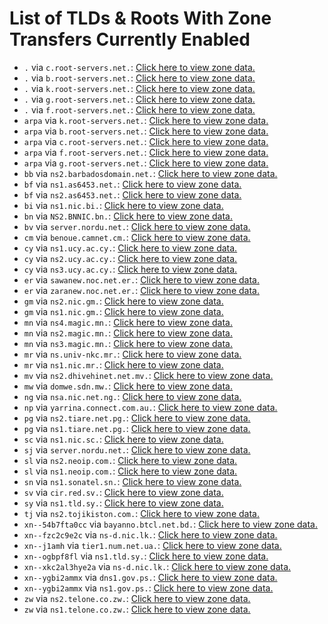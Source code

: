 # List of TLDs & Roots With Zone Transfers Currently Enabled

* `.` via `c.root-servers.net.`: [Click here to view zone data.](archives/root/c.root-servers.net.zone)
* `.` via `b.root-servers.net.`: [Click here to view zone data.](archives/root/b.root-servers.net.zone)
* `.` via `k.root-servers.net.`: [Click here to view zone data.](archives/root/k.root-servers.net.zone)
* `.` via `g.root-servers.net.`: [Click here to view zone data.](archives/root/g.root-servers.net.zone)
* `.` via `f.root-servers.net.`: [Click here to view zone data.](archives/root/f.root-servers.net.zone)
* `arpa` via `k.root-servers.net.`: [Click here to view zone data.](archives/arpa/k.root-servers.net.zone)
* `arpa` via `b.root-servers.net.`: [Click here to view zone data.](archives/arpa/b.root-servers.net.zone)
* `arpa` via `c.root-servers.net.`: [Click here to view zone data.](archives/arpa/c.root-servers.net.zone)
* `arpa` via `f.root-servers.net.`: [Click here to view zone data.](archives/arpa/f.root-servers.net.zone)
* `arpa` via `g.root-servers.net.`: [Click here to view zone data.](archives/arpa/g.root-servers.net.zone)
* `bb` via `ns2.barbadosdomain.net.`: [Click here to view zone data.](archives/bb/ns2.barbadosdomain.net.zone)
* `bf` via `ns1.as6453.net.`: [Click here to view zone data.](archives/bf/ns1.as6453.net.zone)
* `bf` via `ns2.as6453.net.`: [Click here to view zone data.](archives/bf/ns2.as6453.net.zone)
* `bi` via `ns1.nic.bi.`: [Click here to view zone data.](archives/bi/ns1.nic.bi.zone)
* `bn` via `NS2.BNNIC.bn.`: [Click here to view zone data.](archives/bn/NS2.BNNIC.bn.zone)
* `bv` via `server.nordu.net.`: [Click here to view zone data.](archives/bv/server.nordu.net.zone)
* `cm` via `benoue.camnet.cm.`: [Click here to view zone data.](archives/cm/benoue.camnet.cm.zone)
* `cy` via `ns1.ucy.ac.cy.`: [Click here to view zone data.](archives/cy/ns1.ucy.ac.cy.zone)
* `cy` via `ns2.ucy.ac.cy.`: [Click here to view zone data.](archives/cy/ns2.ucy.ac.cy.zone)
* `cy` via `ns3.ucy.ac.cy.`: [Click here to view zone data.](archives/cy/ns3.ucy.ac.cy.zone)
* `er` via `sawanew.noc.net.er.`: [Click here to view zone data.](archives/er/sawanew.noc.net.er.zone)
* `er` via `zaranew.noc.net.er.`: [Click here to view zone data.](archives/er/zaranew.noc.net.er.zone)
* `gm` via `ns2.nic.gm.`: [Click here to view zone data.](archives/gm/ns2.nic.gm.zone)
* `gm` via `ns1.nic.gm.`: [Click here to view zone data.](archives/gm/ns1.nic.gm.zone)
* `mn` via `ns4.magic.mn.`: [Click here to view zone data.](archives/mn/ns4.magic.mn.zone)
* `mn` via `ns2.magic.mn.`: [Click here to view zone data.](archives/mn/ns2.magic.mn.zone)
* `mn` via `ns3.magic.mn.`: [Click here to view zone data.](archives/mn/ns3.magic.mn.zone)
* `mr` via `ns.univ-nkc.mr.`: [Click here to view zone data.](archives/mr/ns.univ-nkc.mr.zone)
* `mr` via `ns1.nic.mr.`: [Click here to view zone data.](archives/mr/ns1.nic.mr.zone)
* `mv` via `ns2.dhivehinet.net.mv.`: [Click here to view zone data.](archives/mv/ns2.dhivehinet.net.mv.zone)
* `mw` via `domwe.sdn.mw.`: [Click here to view zone data.](archives/mw/domwe.sdn.mw.zone)
* `ng` via `nsa.nic.net.ng.`: [Click here to view zone data.](archives/ng/nsa.nic.net.ng.zone)
* `np` via `yarrina.connect.com.au.`: [Click here to view zone data.](archives/np/yarrina.connect.com.au.zone)
* `pg` via `ns2.tiare.net.pg.`: [Click here to view zone data.](archives/pg/ns2.tiare.net.pg.zone)
* `pg` via `ns1.tiare.net.pg.`: [Click here to view zone data.](archives/pg/ns1.tiare.net.pg.zone)
* `sc` via `ns1.nic.sc.`: [Click here to view zone data.](archives/sc/ns1.nic.sc.zone)
* `sj` via `server.nordu.net.`: [Click here to view zone data.](archives/sj/server.nordu.net.zone)
* `sl` via `ns2.neoip.com.`: [Click here to view zone data.](archives/sl/ns2.neoip.com.zone)
* `sl` via `ns1.neoip.com.`: [Click here to view zone data.](archives/sl/ns1.neoip.com.zone)
* `sn` via `ns1.sonatel.sn.`: [Click here to view zone data.](archives/sn/ns1.sonatel.sn.zone)
* `sv` via `cir.red.sv.`: [Click here to view zone data.](archives/sv/cir.red.sv.zone)
* `sy` via `ns1.tld.sy.`: [Click here to view zone data.](archives/sy/ns1.tld.sy.zone)
* `tj` via `ns2.tojikiston.com.`: [Click here to view zone data.](archives/tj/ns2.tojikiston.com.zone)
* `xn--54b7fta0cc` via `bayanno.btcl.net.bd.`: [Click here to view zone data.](archives/xn--54b7fta0cc/bayanno.btcl.net.bd.zone)
* `xn--fzc2c9e2c` via `ns-d.nic.lk.`: [Click here to view zone data.](archives/xn--fzc2c9e2c/ns-d.nic.lk.zone)
* `xn--j1amh` via `tier1.num.net.ua.`: [Click here to view zone data.](archives/xn--j1amh/tier1.num.net.ua.zone)
* `xn--ogbpf8fl` via `ns1.tld.sy.`: [Click here to view zone data.](archives/xn--ogbpf8fl/ns1.tld.sy.zone)
* `xn--xkc2al3hye2a` via `ns-d.nic.lk.`: [Click here to view zone data.](archives/xn--xkc2al3hye2a/ns-d.nic.lk.zone)
* `xn--ygbi2ammx` via `dns1.gov.ps.`: [Click here to view zone data.](archives/xn--ygbi2ammx/dns1.gov.ps.zone)
* `xn--ygbi2ammx` via `ns1.gov.ps.`: [Click here to view zone data.](archives/xn--ygbi2ammx/ns1.gov.ps.zone)
* `zw` via `ns2.telone.co.zw.`: [Click here to view zone data.](archives/zw/ns2.telone.co.zw.zone)
* `zw` via `ns1.telone.co.zw.`: [Click here to view zone data.](archives/zw/ns1.telone.co.zw.zone)
